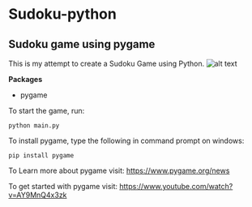 # Sudoku-python
## Sudoku game using pygame

This is my attempt to create a Sudoku Game using Python. 
![alt text](https://github.com/[Meghal17]/[Sudoku-python]/blob/[main]/ss1.jpg?raw=true)

**Packages**

- pygame

To start the game, run:

```
python main.py
```

To install pygame, type the following in command prompt on windows:
```
pip install pygame
```

To Learn more about pygame visit: https://www.pygame.org/news

To get started with pygame visit: https://www.youtube.com/watch?v=AY9MnQ4x3zk
